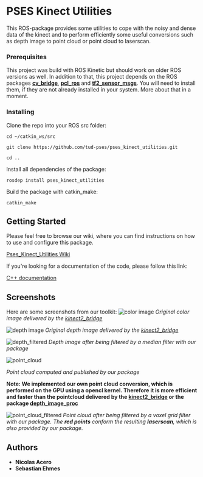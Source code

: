 # PSES Kinect Utilities

This ROS-package provides some utilities to cope with the noisy and dense data of the kinect and to perform efficiently some useful conversions such as depth image to point cloud or point cloud to laserscan.

### Prerequisites

This project was build with ROS Kinetic but should work on older ROS versions as well. In addition to that, this project depends on the ROS packages **[cv_bridge](http://wiki.ros.org/cv_bridge)**, **[pcl_ros](http://wiki.ros.org/pcl_ros)** and **[tf2_sensor_msgs](http://wiki.ros.org/tf2_sensor_msgs)**. You will need to install them, if they are not already installed in your system. More about that in a moment.


### Installing

Clone the repo into your ROS src folder:

`cd ~/catkin_ws/src`

`git clone https://github.com/tud-pses/pses_kinect_utilities.git`

`cd ..`

Install all dependencies of the package:

`rosdep install pses_kinect_utilities`

Build the package with catkin_make:

`catkin_make`

## Getting Started

Please feel free to browse our wiki, where you can find instructions on how to use and configure this package.

[Pses_Kinect_Utilities Wiki](https://github.com/tud-pses/pses_kinect_utilities/wiki)

If you're looking for a documentation of the code, please follow this link:

[C++ documentation](https://tud-pses.github.io/pses_kinect_utilities/)


## Screenshots

Here are some screenshots from our toolkit:
![color image](https://tud-pses.github.io/pses_kinect_utilities/pses_kinect_utilities/pictures/snapshot1.jpg)
*Original color image delivered by the [kinect2_bridge](https://github.com/tud-pses/iai_kinect2)*

![depth image](https://tud-pses.github.io/pses_kinect_utilities/pses_kinect_utilities/pictures/snapshot2.png)
*Original depth image delivered by the [kinect2_bridge](https://github.com/tud-pses/iai_kinect2)*

![depth_filtered](https://tud-pses.github.io/pses_kinect_utilities/pses_kinect_utilities/pictures/snapshot3.png)
*Depth image after being filtered by a median filter with our package*

![point_cloud](https://tud-pses.github.io/pses_kinect_utilities/pses_kinect_utilities/pictures/snapshot4.png)

*Point cloud computed and published by our package*

**Note: We implemented our own point cloud conversion, which is performed on the GPU using a opencl kernel. Therefore it is more efficient and faster than the pointcloud delivered by the [kinect2_bridge](https://github.com/tud-pses/iai_kinect2) or the package [depth_image_proc](http://wiki.ros.org/depth_image_proc)**

![point_cloud_filtered](https://tud-pses.github.io/pses_kinect_utilities/pses_kinect_utilities/pictures/snapshot5.png)
*Point cloud after being filtered by a voxel grid filter with our package. The **red points** conform the resulting **laserscan**, which is also provided by our package.*

## Authors

* **Nicolas Acero**
* **Sebastian Ehmes**
